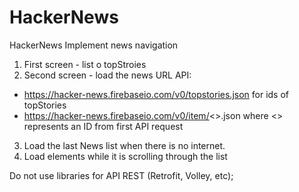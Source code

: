 # HackerNews

HackerNews
Implement news navigation 
1. First screen - list o topStroies 
2. Second screen - load the news URL
API:
- https://hacker-news.firebaseio.com/v0/topstories.json for ids of topStories
- https://hacker-news.firebaseio.com/v0/item/<<ID>>.json where <<ID>> represents an ID from first API request
3. Load the last News list when there is no internet.
4. Load elements while it is scrolling through the list

  Do not use libraries for API REST (Retrofit, Volley, etc);

